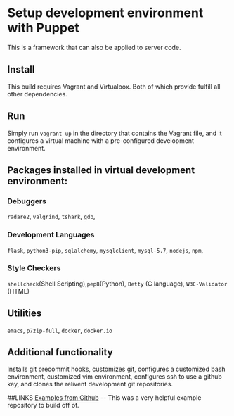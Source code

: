 # Setup development environment with Puppet
This is a framework that can also be applied to server code.

## Install
This build requires Vagrant and Virtualbox. Both of which provide fulfill all other dependencies.

## Run
Simply run ``vagrant up`` in the directory that contains the Vagrant file, and it configures a virtual machine with a pre-configured development environment.

## Packages installed in virtual development environment:

### Debuggers
``radare2``, ``valgrind``, ``tshark``, ``gdb``, 

### Development Languages
``flask``, ``python3-pip``, ``sqlalchemy``, ``mysqlclient``, ``mysql-5.7``, ``nodejs``, ``npm``, 

### Style Checkers
``shellcheck``(Shell Scripting),``pep8``(Python), ``Betty`` (C language), ``W3C-Validator`` (HTML) 

## Utilities
``emacs``, ``p7zip-full``, ``docker``, ``docker.io`` 

## Additional functionality
Installs git precommit hooks, customizes git, configures a customized bash environment, customized vim environment, configures ssh to use a github key, and clones the relivent development git repositories.

##LINKS
[Examples from Github](https://github.com/patrickdlee/vagrant-examples) -- This was a very helpful example repository to build off of.
